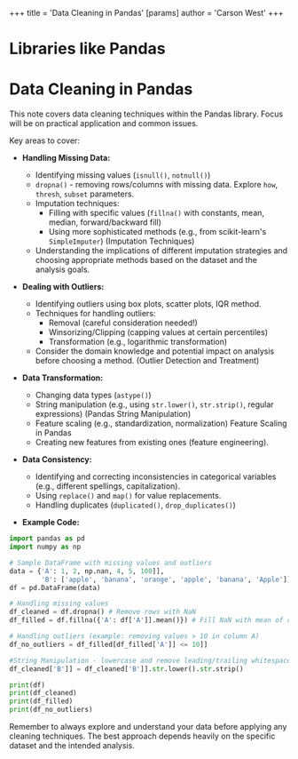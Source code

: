 +++
 title = 'Data Cleaning in Pandas'
[params]
	author = 'Carson West'
+++
# Libraries like Pandas
# Data Cleaning in Pandas 
This note covers data cleaning techniques within the Pandas library.  Focus will be on practical application and common issues.

Key areas to cover:

* **Handling Missing Data:**
    * Identifying missing values (`isnull()`, `notnull()`)
    * `dropna()` - removing rows/columns with missing data.  Explore `how`, `thresh`, `subset` parameters.
    * Imputation techniques:
        * Filling with specific values (`fillna()` with constants, mean, median, forward/backward fill)
        * Using more sophisticated methods (e.g., from scikit-learn's `SimpleImputer`)  (Imputation Techniques)
    * Understanding the implications of different imputation strategies and choosing appropriate methods based on the dataset and the analysis goals.

* **Dealing with Outliers:**
    * Identifying outliers using box plots, scatter plots, IQR method.
    * Techniques for handling outliers:
        * Removal (careful consideration needed!)
        * Winsorizing/Clipping (capping values at certain percentiles)
        * Transformation (e.g., logarithmic transformation)
    * Consider the domain knowledge and potential impact on analysis before choosing a method. (Outlier Detection and Treatment)

* **Data Transformation:**
    * Changing data types (`astype()`)
    * String manipulation (e.g., using `str.lower()`, `str.strip()`, regular expressions)  (Pandas String Manipulation)
    * Feature scaling (e.g., standardization, normalization) Feature Scaling in Pandas
    * Creating new features from existing ones (feature engineering).

* **Data Consistency:**
    * Identifying and correcting inconsistencies in categorical variables (e.g., different spellings, capitalization).
    * Using `replace()` and `map()` for value replacements.
    * Handling duplicates (`duplicated()`, `drop_duplicates()`)

* **Example Code:**

```python
import pandas as pd
import numpy as np

# Sample DataFrame with missing values and outliers
data = {'A': 1, 2, np.nan, 4, 5, 100]], 
        'B': ['apple', 'banana', 'orange', 'apple', 'banana', 'Apple']]}
df = pd.DataFrame(data)

# Handling missing values
df_cleaned = df.dropna() # Remove rows with NaN
df_filled = df.fillna({'A': df['A']].mean()}) # Fill NaN with mean of column A

# Handling outliers (example: removing values > 10 in column A)
df_no_outliers = df_filled[df_filled['A']] <= 10]]

#String Manipulation - lowercase and remove leading/trailing whitespace
df_cleaned['B']] = df_cleaned['B']].str.lower().str.strip()

print(df)
print(df_cleaned)
print(df_filled)
print(df_no_outliers)


```


Remember to always explore and understand your data before applying any cleaning techniques.  The best approach depends heavily on the specific dataset and the intended analysis.
